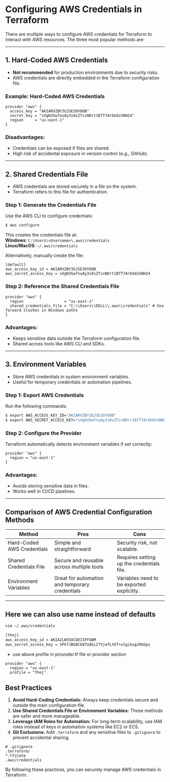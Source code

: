 # **Configuring AWS Credentials in Terraform**

There are multiple ways to configure AWS credentials for Terraform to interact with AWS resources. The three most popular methods are:

---

## **1. Hard-Coded AWS Credentials**  
- **Not recommended** for production environments due to security risks.
- AWS credentials are directly embedded in the Terraform configuration file.

### **Example: Hard-Coded AWS Credentials**
```hcl
provider "aws" {
  access_key = "AKIARVZBY3GJSE3OYOOB"
  secret_key = "sXgKUSwfnuAy3s8sZTcxNDrt1BfT7ArbUdzSNH24"
  region     = "us-east-1"
}
```

### **Disadvantages:**
- Credentials can be exposed if files are shared.
- High risk of accidental exposure in version control (e.g., GitHub).

---

## **2. Shared Credentials File**
- AWS credentials are stored securely in a file on the system.
- Terraform refers to this file for authentication.

### **Step 1: Generate the Credentials File**
Use the AWS CLI to configure credentials:
```bash
$ aws configure
```
This creates the credentials file at:  
**Windows**: `C:\Users\<Username>\.aws\credentials`  
**Linux/MacOS**: `~/.aws/credentials`

Alternatively, manually create the file:
```plaintext
[default]
aws_access_key_id = AKIARVZBY3GJSE3OYOOB
aws_secret_access_key = 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
```

### **Step 2: Reference the Shared Credentials File**
```hcl
provider "aws" {
  region                  = "us-east-1"
  shared_credentials_file = "C:\\Users\\DELL\\.aws\\credentials" # Use forward slashes in Windows paths
}
```

### **Advantages:**
- Keeps sensitive data outside the Terraform configuration file.
- Shared across tools like AWS CLI and SDKs.

---

## **3. Environment Variables**
- Store AWS credentials in system environment variables.
- Useful for temporary credentials or automation pipelines.

### **Step 1: Export AWS Credentials**
Run the following commands:
```bash
$ export AWS_ACCESS_KEY_ID="AKIARVZBY3GJSE3OYOOB"
$ export AWS_SECRET_ACCESS_KEY="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"
```

### **Step 2: Configure the Provider**
Terraform automatically detects environment variables if set correctly:
```hcl
provider "aws" {
  region = "us-east-1"
}
```

### **Advantages:**
- Avoids storing sensitive data in files.
- Works well in CI/CD pipelines.

---

## **Comparison of AWS Credential Configuration Methods**

| **Method**                | **Pros**                                         | **Cons**                                   |
|---------------------------|-------------------------------------------------|-------------------------------------------|
| Hard-Coded AWS Credentials | Simple and straightforward                     | Security risk, not scalable.              |
| Shared Credentials File    | Secure and reusable across multiple tools      | Requires setting up the credentials file. |
| Environment Variables      | Great for automation and temporary credentials | Variables need to be exported explicitly. |

---

## Here we can also use name instead of defaults 
```bash
vim ~/.aws/credentials
```

```bash
[thej]
aws_access_key_id = AKIA2LW3XXCQXISFFGWM
aws_secret_access_key = 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
```
- use above profile in provoder.tf file or provider section 
```hcl
provider "aws" {
  region = "us-east-1"
  profile = "thej"
```
## **Best Practices**
1. **Avoid Hard-Coding Credentials:** Always keep credentials secure and outside the main configuration file.
2. **Use Shared Credentials File or Environment Variables:** These methods are safer and more manageable.
3. **Leverage IAM Roles for Automation:** For long-term scalability, use IAM roles instead of keys in automation systems like EC2 or ECS.
4. **Git Exclusions:** Add `.terraform` and any sensitive files to `.gitignore` to prevent accidental sharing.

```plaintext
# .gitignore
.terraform/
*.tfstate
.aws/credentials
```

By following these practices, you can securely manage AWS credentials in Terraform.
```
